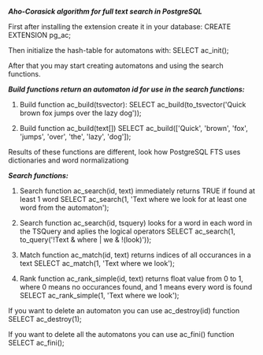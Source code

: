 _**Aho-Corasick algorithm for full text search in PostgreSQL**_


First after installing the extension create it in your database:
  CREATE EXTENSION pg_ac;


  
Then initialize the hash-table for automatons with:
  SELECT ac_init();
  
After that you may start creating automatons and using the search functions.



_**Build functions return an automaton id for use in the search functions:**_
1. Build function ac_build(tsvector):
   SELECT ac_build(to_tsvector('Quick brown fox jumps over the lazy dog'));
   
2. Build function ac_build(text[])
   SELECT ac_build(['Quick', 'brown', 'fox', 'jumps', 'over', 'the', 'lazy', 'dog']);
   
Results of these functions are different, look how PostgreSQL FTS uses dictionaries and word normalizationg



_**Search functions:**_
1. Search function ac_search(id, text) immediately returns TRUE if found at least 1 word
   SELECT ac_search(1, 'Text where we look for at least one word from the automaton');
   
2. Search function ac_search(id, tsquery) looks for a word in each word in the TSQuery and aplies the logical operators
   SELECT ac_search(1, to_query('!Text & where | we & !(look)'));
   
3. Match function ac_match(id, text) returns indices of all occurances in a text
   SELECT ac_match(1, 'Text where we look');
   
4. Rank function ac_rank_simple(id, text) returns float value from 0 to 1, where 0 means no occurances found, and 1 means every word is found
   SELECT ac_rank_simple(1, 'Text where we look');


   
If you want to delete an automaton you can use ac_destroy(id) function
  SELECT ac_destroy(1);

If you want to delete all the automatons you can use ac_fini() function
  SELECT ac_fini();
